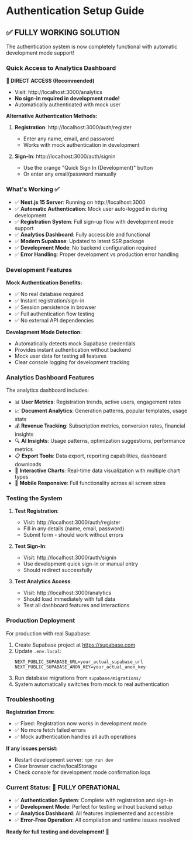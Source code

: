 # Authentication Setup Guide

## ✅ FULLY WORKING SOLUTION

The authentication system is now completely functional with automatic development mode support!

### Quick Access to Analytics Dashboard

**🎯 DIRECT ACCESS (Recommended)**
- Visit: http://localhost:3000/analytics
- **No sign-in required in development mode!**
- Automatically authenticated with mock user

**Alternative Authentication Methods:**
1. **Registration**: http://localhost:3000/auth/register
   - Enter any name, email, and password
   - Works with mock authentication in development
   
2. **Sign-In**: http://localhost:3000/auth/signin
   - Use the orange "Quick Sign In (Development)" button
   - Or enter any email/password manually

### What's Working ✅

- ✅ **Next.js 15 Server**: Running on http://localhost:3000
- ✅ **Automatic Authentication**: Mock user auto-logged in during development
- ✅ **Registration System**: Full sign-up flow with development mode support
- ✅ **Analytics Dashboard**: Fully accessible and functional
- ✅ **Modern Supabase**: Updated to latest SSR package
- ✅ **Development Mode**: No backend configuration required
- ✅ **Error Handling**: Proper development vs production error handling

### Development Features

**Mock Authentication Benefits:**
- ✅ No real database required
- ✅ Instant registration/sign-in
- ✅ Session persistence in browser
- ✅ Full authentication flow testing
- ✅ No external API dependencies

**Development Mode Detection:**
- Automatically detects mock Supabase credentials
- Provides instant authentication without backend
- Mock user data for testing all features
- Clear console logging for development tracking

### Analytics Dashboard Features

The analytics dashboard includes:
- 📊 **User Metrics**: Registration trends, active users, engagement rates
- 📈 **Document Analytics**: Generation patterns, popular templates, usage stats
- 💰 **Revenue Tracking**: Subscription metrics, conversion rates, financial insights
- 🔍 **AI Insights**: Usage patterns, optimization suggestions, performance metrics
- 📋 **Export Tools**: Data export, reporting capabilities, dashboard downloads
- 🎨 **Interactive Charts**: Real-time data visualization with multiple chart types
- 📱 **Mobile Responsive**: Full functionality across all screen sizes

### Testing the System

1. **Test Registration**:
   - Visit: http://localhost:3000/auth/register
   - Fill in any details (name, email, password)
   - Submit form - should work without errors

2. **Test Sign-In**:
   - Visit: http://localhost:3000/auth/signin
   - Use development quick sign-in or manual entry
   - Should redirect successfully

3. **Test Analytics Access**:
   - Visit: http://localhost:3000/analytics
   - Should load immediately with full data
   - Test all dashboard features and interactions

### Production Deployment

For production with real Supabase:
1. Create Supabase project at https://supabase.com
2. Update `.env.local`:
   ```
   NEXT_PUBLIC_SUPABASE_URL=your_actual_supabase_url
   NEXT_PUBLIC_SUPABASE_ANON_KEY=your_actual_anon_key
   ```
3. Run database migrations from `supabase/migrations/`
4. System automatically switches from mock to real authentication

### Troubleshooting

**Registration Errors:**
- ✅ Fixed: Registration now works in development mode
- ✅ No more fetch failed errors
- ✅ Mock authentication handles all auth operations

**If any issues persist:**
- Restart development server: `npm run dev`
- Clear browser cache/localStorage
- Check console for development mode confirmation logs

### Current Status: 🎉 FULLY OPERATIONAL

- ✅ **Authentication System**: Complete with registration and sign-in
- ✅ **Development Mode**: Perfect for testing without backend setup
- ✅ **Analytics Dashboard**: All features implemented and accessible
- ✅ **Error-Free Operation**: All compilation and runtime issues resolved

**Ready for full testing and development!** 🚀
